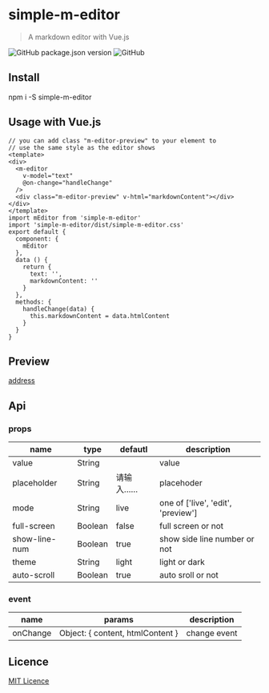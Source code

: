 # simple-m-editor

> A markdown editor with Vue.js

![GitHub package.json version](https://img.shields.io/github/package-json/v/hellomrbigshot/simple-m-editor)
![GitHub](https://img.shields.io/github/license/hellomrbigshot/simple-m-editor)

## Install

npm i -S simple-m-editor

## Usage with Vue.js

```
// you can add class "m-editor-preview" to your element to
// use the same style as the editor shows
<template>
<div>
  <m-editor
    v-model="text"
    @on-change="handleChange"
  />
  <div class="m-editor-preview" v-html="markdownContent"></div>
</div>
</template>
import mEditor from 'simple-m-editor'
import 'simple-m-editor/dist/simple-m-editor.css'
export default {
  component: {
    mEditor
  },
  data () {
    return {
      text: '',
      markdownContent: ''
    }
  },
  methods: {
    handleChange(data) {
      this.markdownContent = data.htmlContent
    }
  }
}
```

## Preview

[address](https://hellomrbigshot.github.io/simple-m-editor/dist/index.html)

## Api

### props

| name       | type   | defautl     | description     |
| ---------- | -------| ----------- | --------------- |
| value      | String |             | value           |
| placeholder| String | 请输入……     | placehoder      |
| mode       | String | live        | one of ['live', 'edit', 'preview']|
| full-screen | Boolean| false       | full screen or not |
| show-line-num| Boolean| true        | show side line number or not |
| theme      | String | light       | light or dark   |
| auto-scroll| Boolean| true        | auto sroll or not |



### event

| name     | params | description    |
| -------  | ------ | -----------    |
| onChange | Object: { content, htmlContent } | change event |

## Licence

[MIT Licence](./LICENSE)

